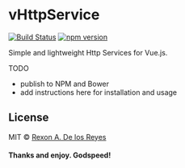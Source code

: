 # vHttpService

[![Build Status](https://api.travis-ci.org/xrexonx/vHttpService.svg?branch=master)](https://travis-ci.org/xrexonx/vHttpService)
[![npm version](https://badge.fury.io/js/vHttpService.svg)](https://badge.fury.io/js/vHttpService)

Simple and lightweight Http Services for Vue.js.

TODO
* publish to NPM and Bower
* add instructions here for installation and usage


## License
MIT © [Rexon A. De los Reyes](http://xrexonx.github.io)


#### Thanks and enjoy. Godspeed!